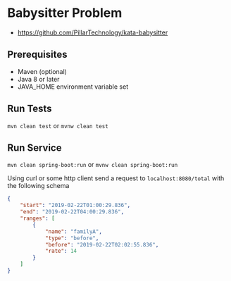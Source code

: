 # Babysitter Problem
- https://github.com/PillarTechnology/kata-babysitter

## Prerequisites
- Maven (optional)
- Java 8 or later
- JAVA_HOME environment variable set

## Run Tests
`mvn clean test` or `mvnw clean test`

## Run Service
`mvn clean spring-boot:run` or `mvnw clean spring-boot:run`

Using curl or some http client send a request to `localhost:8080/total` with the following schema

```json
{
	"start": "2019-02-22T01:00:29.836",
	"end": "2019-02-22T04:00:29.836",
	"ranges": [
		{
			"name": "familyA",
			"type": "before",
			"before": "2019-02-22T02:02:55.836",
			"rate": 14
		}
	]
}
```

